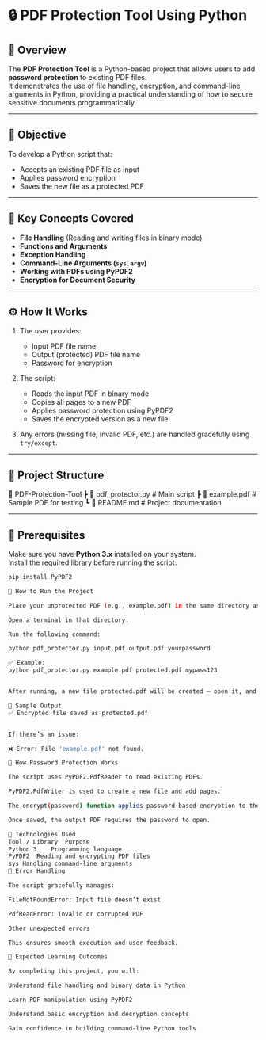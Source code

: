 # 🔒 PDF Protection Tool Using Python

## 📘 Overview
The **PDF Protection Tool** is a Python-based project that allows users to add **password protection** to existing PDF files.  
It demonstrates the use of file handling, encryption, and command-line arguments in Python, providing a practical understanding of how to secure sensitive documents programmatically.

---

## 🎯 Objective
To develop a Python script that:
- Accepts an existing PDF file as input  
- Applies password encryption  
- Saves the new file as a protected PDF  

---

## 🧠 Key Concepts Covered
- **File Handling** (Reading and writing files in binary mode)
- **Functions and Arguments**
- **Exception Handling**
- **Command-Line Arguments (`sys.argv`)**
- **Working with PDFs using PyPDF2**
- **Encryption for Document Security**

---

## ⚙️ How It Works
1. The user provides:
   - Input PDF file name  
   - Output (protected) PDF file name  
   - Password for encryption  

2. The script:
   - Reads the input PDF in binary mode  
   - Copies all pages to a new PDF  
   - Applies password protection using PyPDF2  
   - Saves the encrypted version as a new file  

3. Any errors (missing file, invalid PDF, etc.) are handled gracefully using `try/except`.

---

## 🧩 Project Structure
📂 PDF-Protection-Tool
┣ 📜 pdf_protector.py # Main script
┣ 📄 example.pdf # Sample PDF for testing
┗ 📘 README.md # Project documentation


---

## 🧰 Prerequisites
Make sure you have **Python 3.x** installed on your system.  
Install the required library before running the script:

```bash
pip install PyPDF2

🚀 How to Run the Project

Place your unprotected PDF (e.g., example.pdf) in the same directory as the script.

Open a terminal in that directory.

Run the following command:

python pdf_protector.py input.pdf output.pdf yourpassword

✅ Example:
python pdf_protector.py example.pdf protected.pdf mypass123


After running, a new file protected.pdf will be created — open it, and you’ll be asked to enter the password.

🧾 Sample Output
✅ Encrypted file saved as protected.pdf


If there’s an issue:

❌ Error: File 'example.pdf' not found.

🧠 How Password Protection Works

The script uses PyPDF2.PdfReader to read existing PDFs.

PyPDF2.PdfWriter is used to create a new file and add pages.

The encrypt(password) function applies password-based encryption to the new file.

Once saved, the output PDF requires the password to open.

🧰 Technologies Used
Tool / Library	Purpose
Python 3	Programming language
PyPDF2	Reading and encrypting PDF files
sys	Handling command-line arguments
🧩 Error Handling

The script gracefully manages:

FileNotFoundError: Input file doesn’t exist

PdfReadError: Invalid or corrupted PDF

Other unexpected errors

This ensures smooth execution and user feedback.

🌟 Expected Learning Outcomes

By completing this project, you will:

Understand file handling and binary data in Python

Learn PDF manipulation using PyPDF2

Understand basic encryption and decryption concepts

Gain confidence in building command-line Python tools
